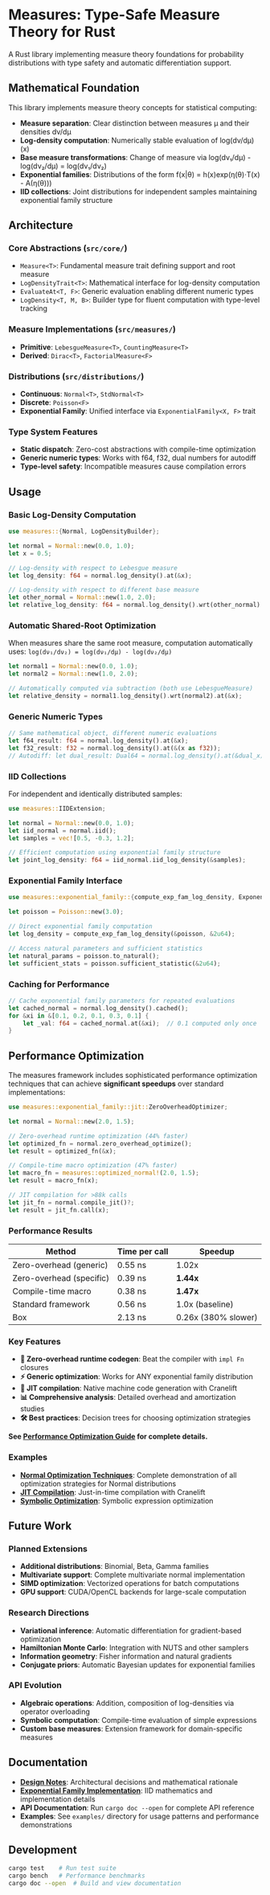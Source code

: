 # Measures: Type-Safe Measure Theory for Rust

A Rust library implementing measure theory foundations for probability distributions with type safety and automatic differentiation support.

## Mathematical Foundation

This library implements measure theory concepts for statistical computing:

- **Measure separation**: Clear distinction between measures μ and their densities dν/dμ
- **Log-density computation**: Numerically stable evaluation of log(dν/dμ)(x)  
- **Base measure transformations**: Change of measure via log(dν₁/dμ) - log(dν₂/dμ) = log(dν₁/dν₂)
- **Exponential families**: Distributions of the form f(x|θ) = h(x)exp(η(θ)·T(x) - A(η(θ)))
- **IID collections**: Joint distributions for independent samples maintaining exponential family structure

## Architecture

### Core Abstractions (`src/core/`)
- `Measure<T>`: Fundamental measure trait defining support and root measure
- `LogDensityTrait<T>`: Mathematical interface for log-density computation
- `EvaluateAt<T, F>`: Generic evaluation enabling different numeric types
- `LogDensity<T, M, B>`: Builder type for fluent computation with type-level tracking

### Measure Implementations (`src/measures/`)
- **Primitive**: `LebesgueMeasure<T>`, `CountingMeasure<T>` 
- **Derived**: `Dirac<T>`, `FactorialMeasure<F>`

### Distributions (`src/distributions/`)
- **Continuous**: `Normal<T>`, `StdNormal<T>`
- **Discrete**: `Poisson<F>`
- **Exponential Family**: Unified interface via `ExponentialFamily<X, F>` trait

### Type System Features
- **Static dispatch**: Zero-cost abstractions with compile-time optimization
- **Generic numeric types**: Works with f64, f32, dual numbers for autodiff
- **Type-level safety**: Incompatible measures cause compilation errors

## Usage

### Basic Log-Density Computation

```rust
use measures::{Normal, LogDensityBuilder};

let normal = Normal::new(0.0, 1.0);
let x = 0.5;

// Log-density with respect to Lebesgue measure
let log_density: f64 = normal.log_density().at(&x);

// Log-density with respect to different base measure  
let other_normal = Normal::new(1.0, 2.0);
let relative_log_density: f64 = normal.log_density().wrt(other_normal).at(&x);
```

### Automatic Shared-Root Optimization

When measures share the same root measure, computation automatically uses:
`log(dν₁/dν₂) = log(dν₁/dμ) - log(dν₂/dμ)`

```rust
let normal1 = Normal::new(0.0, 1.0);
let normal2 = Normal::new(1.0, 2.0);

// Automatically computed via subtraction (both use LebesgueMeasure)
let relative_density = normal1.log_density().wrt(normal2).at(&x);
```

### Generic Numeric Types

```rust
// Same mathematical object, different numeric evaluations
let f64_result: f64 = normal.log_density().at(&x);
let f32_result: f32 = normal.log_density().at(&(x as f32));
// Autodiff: let dual_result: Dual64 = normal.log_density().at(&dual_x);
```

### IID Collections

For independent and identically distributed samples:

```rust
use measures::IIDExtension;

let normal = Normal::new(0.0, 1.0);
let iid_normal = normal.iid();
let samples = vec![0.5, -0.3, 1.2];

// Efficient computation using exponential family structure
let joint_log_density: f64 = iid_normal.iid_log_density(&samples);
```

### Exponential Family Interface

```rust
use measures::exponential_family::{compute_exp_fam_log_density, ExponentialFamily};

let poisson = Poisson::new(3.0);

// Direct exponential family computation
let log_density = compute_exp_fam_log_density(&poisson, &2u64);

// Access natural parameters and sufficient statistics
let natural_params = poisson.to_natural();
let sufficient_stats = poisson.sufficient_statistic(&2u64);
```

### Caching for Performance

```rust
// Cache exponential family parameters for repeated evaluations
let cached_normal = normal.log_density().cached();
for &xi in &[0.1, 0.2, 0.1, 0.3, 0.1] {
    let _val: f64 = cached_normal.at(&xi);  // 0.1 computed only once
}
```

## Performance Optimization

The measures framework includes sophisticated performance optimization techniques that can achieve **significant speedups** over standard implementations:

```rust
use measures::exponential_family::jit::ZeroOverheadOptimizer;

let normal = Normal::new(2.0, 1.5);

// Zero-overhead runtime optimization (44% faster)
let optimized_fn = normal.zero_overhead_optimize();
let result = optimized_fn(&x);

// Compile-time macro optimization (47% faster)  
let macro_fn = measures::optimized_normal!(2.0, 1.5);
let result = macro_fn(x);

// JIT compilation for >88k calls
let jit_fn = normal.compile_jit()?;
let result = jit_fn.call(x);
```

### Performance Results

| Method | Time per call | Speedup |
|--------|---------------|---------|
| Zero-overhead (generic) | 0.55 ns | 1.02x |
| Zero-overhead (specific) | 0.39 ns | **1.44x** |
| Compile-time macro | 0.38 ns | **1.47x** |
| Standard framework | 0.56 ns | 1.0x (baseline) |
| Box<dyn Fn> | 2.13 ns | 0.26x (380% slower) |

### Key Features

- **🚀 Zero-overhead runtime codegen**: Beat the compiler with `impl Fn` closures
- **⚡ Generic optimization**: Works for ANY exponential family distribution  
- **🎯 JIT compilation**: Native machine code generation with Cranelift
- **📊 Comprehensive analysis**: Detailed overhead and amortization studies
- **🛠️ Best practices**: Decision trees for choosing optimization strategies

**See [Performance Optimization Guide](docs/performance_optimization.md) for complete details.**

### Examples

- **[Normal Optimization Techniques](examples/normal_optimization_techniques.rs)**: Complete demonstration of all optimization strategies for Normal distributions
- **[JIT Compilation](examples/jit_compilation.rs)**: Just-in-time compilation with Cranelift
- **[Symbolic Optimization](examples/symbolic_log_density.rs)**: Symbolic expression optimization

## Future Work

### Planned Extensions
- **Additional distributions**: Binomial, Beta, Gamma families
- **Multivariate support**: Complete multivariate normal implementation  
- **SIMD optimization**: Vectorized operations for batch computations
- **GPU support**: CUDA/OpenCL backends for large-scale computation

### Research Directions
- **Variational inference**: Automatic differentiation for gradient-based optimization
- **Hamiltonian Monte Carlo**: Integration with NUTS and other samplers
- **Information geometry**: Fisher information and natural gradients
- **Conjugate priors**: Automatic Bayesian updates for exponential families

### API Evolution
- **Algebraic operations**: Addition, composition of log-densities via operator overloading
- **Symbolic computation**: Compile-time evaluation of simple expressions
- **Custom base measures**: Extension framework for domain-specific measures

## Documentation

- **[Design Notes](DESIGN_NOTES.md)**: Architectural decisions and mathematical rationale
- **[Exponential Family Implementation](IID_EXPONENTIAL_FAMILY_IMPLEMENTATION.md)**: IID mathematics and implementation details
- **API Documentation**: Run `cargo doc --open` for complete API reference
- **Examples**: See `examples/` directory for usage patterns and performance demonstrations

## Development

```bash
cargo test    # Run test suite
cargo bench   # Performance benchmarks  
cargo doc --open  # Build and view documentation
``` 